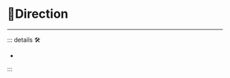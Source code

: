 # 🔻<via>Direction</via>

---

<!-- =================================================== -->
<!-- =================================================== -->
<!-- =================================================== -->
<!-- =================================================== -->
<!-- =================================================== -->
::: details 🛠

-

:::
